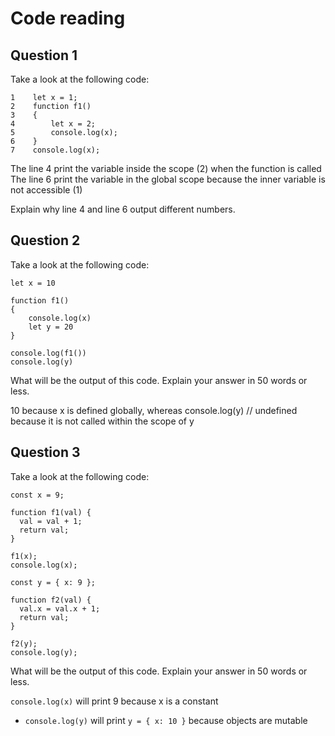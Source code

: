 # Code reading

## Question 1

Take a look at the following code:

```
1    let x = 1;
2    function f1()
3    {
4        let x = 2; 
5        console.log(x);
6    }
7    console.log(x);
```
The line 4 print the variable inside the scope (2) when the function is called
 The line 6 print the variable in the global scope because the inner variable is not accessible (1)

Explain why line 4 and line 6 output different numbers.

## Question 2

Take a look at the following code:

```
let x = 10

function f1()
{
    console.log(x)
    let y = 20
}

console.log(f1())
console.log(y)
```

What will be the output of this code. Explain your answer in 50 words or less.


10 because x is defined globally, whereas console.log(y) // undefined because it is not called within the scope of y
## Question 3

Take a look at the following code:

```
const x = 9;

function f1(val) {
  val = val + 1;
  return val;
}

f1(x);
console.log(x);

const y = { x: 9 };

function f2(val) {
  val.x = val.x + 1;
  return val;
}

f2(y);
console.log(y);
```

What will be the output of this code. Explain your answer in 50 words or less.

`console.log(x)` will print 9 because x is a constant
- `console.log(y)` will print `y = { x: 10 }` because objects are mutable
